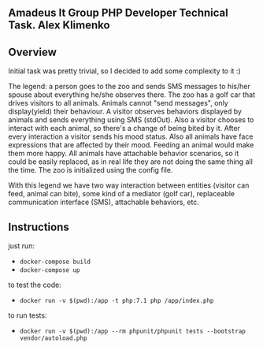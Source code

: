 ## Amadeus It Group PHP Developer Technical Task. Alex Klimenko

## Overview

Initial task was pretty trivial, so I decided to add some complexity to it :)

The legend: a person goes to the zoo and sends SMS messages to his/her spouse about
everything he/she observes there. The zoo has a golf car that drives visitors to
all animals. Animals cannot "send messages", only display(yield) their behaviour. 
A visitor observes behaviors displayed by animals and sends everything using SMS (stdOut).
Also a visitor chooses to interact with each animal, so there's a change of
being bited by it. After every interaction a visitor sends his mood status. 
Also all animals have face expressions that are affected by their mood. 
Feeding an animal would make them more happy. All animals have attachable behavior scenarios, 
so it could be easily replaced, as in real life they are not doing the same thing all 
the time. The zoo is initialized using the config file.
  
With this legend we have two way interaction between entities (visitor can feed, 
animal can bite), some kind of a mediator (golf car), replaceable communication
interface (SMS), attachable behaviors, etc.

## Instructions

just run:

* `docker-compose build`
* `docker-compose up`

to test the code:

* `docker run -v $(pwd):/app -t php:7.1 php /app/index.php`

to run tests:

* `docker run -v $(pwd):/app --rm phpunit/phpunit tests --bootstrap vendor/autoload.php`